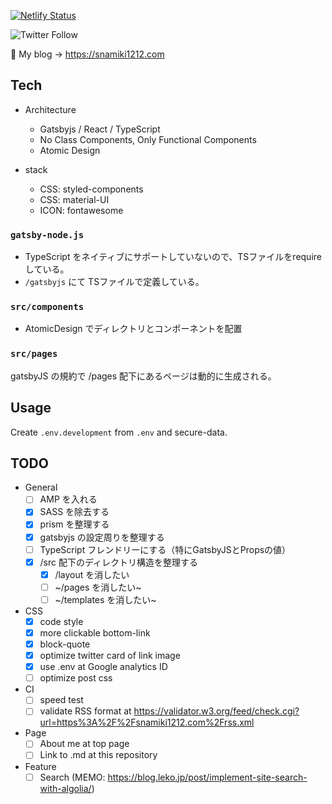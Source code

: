 [![Netlify Status](https://api.netlify.com/api/v1/badges/fce06c01-d793-4026-8a48-ef4946156434/deploy-status)](https://app.netlify.com/sites/snamiki1212/deploys)

![Twitter Follow](https://img.shields.io/twitter/follow/snamiki1212?style=social)

📝 My blog → https://snamiki1212.com 

## Tech

- Architecture
  - Gatsbyjs / React / TypeScript
  - No Class Components, Only Functional Components
  - Atomic Design

- stack
  - CSS: styled-components
  - CSS: material-UI
  - ICON: fontawesome

### `gatsby-node.js`

- TypeScript をネイティブにサポートしていないので、TSファイルをrequire している。
- `/gatsbyjs` にて TSファイルで定義している。

### `src/components`

- AtomicDesign でディレクトリとコンポーネントを配置

### `src/pages`

gatsbyJS の規約で /pages 配下にあるページは動的に生成される。

## Usage

Create `.env.development` from `.env` and secure-data.

## TODO

- General
  - [ ] AMP を入れる
  - [x] SASS を除去する
  - [x] prism を整理する
  - [x] gatsbyjs の設定周りを整理する
  - [ ] TypeScript フレンドリーにする（特にGatsbyJSとPropsの値）
  - [x] /src 配下のディレクトリ構造を整理する
    - [x] /layout を消したい
    - [ ] ~/pages を消したい~
    - [ ] ~/templates を消したい~
- CSS
  - [x] code style
  - [x] more clickable bottom-link
  - [x] block-quote
  - [x] optimize twitter card of link image
  - [x] use .env at Google analytics ID
  - [ ] optimize post css
- CI
  - [ ] speed test
  - [ ] validate RSS format at https://validator.w3.org/feed/check.cgi?url=https%3A%2F%2Fsnamiki1212.com%2Frss.xml
- Page
  - [ ] About me at top page
  - [ ] Link to .md at this repository
- Feature
  - [ ] Search (MEMO: https://blog.leko.jp/post/implement-site-search-with-algolia/)
